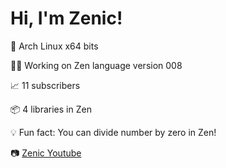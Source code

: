 # Hi, I'm Zenic!
🐧 Arch Linux x64 bits

🧑‍💻 Working on Zen language version 008

📈 11 subscribers

📦 4 libraries in Zen

💡 Fun fact: You can divide number by zero in Zen!

📷 [Zenic Youtube](https://www.youtube.com/@zenclike)

<!--
**zenclike/zenclike** is a ✨ _special_ ✨ repository because its `README.md` (this file) appears on your GitHub profile.

Here are some ideas to get you started:

- 🔭 I’m currently working on ...
- 🌱 I’m currently learning ...
- 👯 I’m looking to collaborate on ...
- 🤔 I’m looking for help with ...
- 💬 Ask me about ...
- 📫 How to reach me: ...
- 😄 Pronouns: ...
- ⚡ Fun fact: ...
-->
